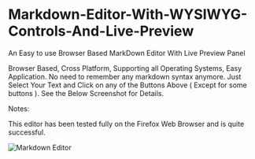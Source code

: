 # Markdown-Editor-With-WYSIWYG-Controls-And-Live-Preview
An Easy to use Browser Based MarkDown Editor With Live Preview Panel

Browser Based, Cross Platform, Supporting all Operating Systems, Easy Application. No need to remember any markdown syntax anymore. Just Select Your Text and Click on any of the Buttons Above ( Except for some buttons ). See the Below Screenshot for Details.

Notes:

This editor has been tested fully on the Firefox Web Browser and is quite successful.

![Markdown Editor](https://i.imgur.com/o5O7grV.png "Markdown Editor")
